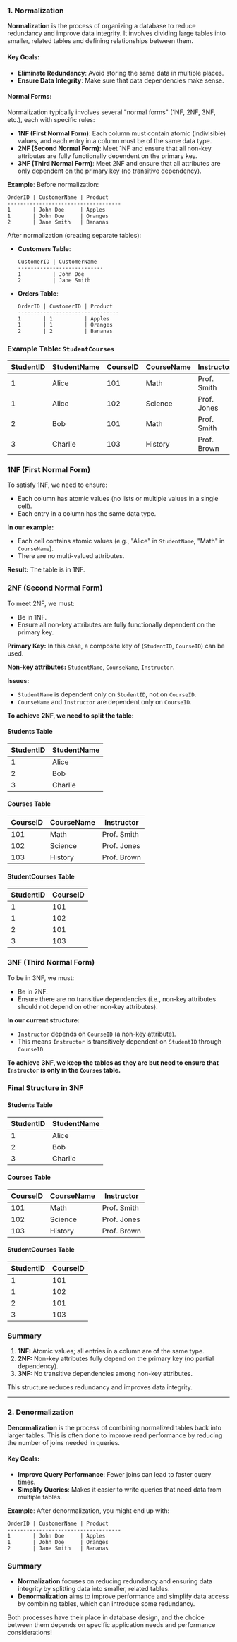 ### 1. Normalization
  
  **Normalization** is the process of organizing a database to reduce redundancy and improve data integrity. It involves dividing large tables into smaller, related tables and defining relationships between them. 
  
  #### Key Goals:
  - **Eliminate Redundancy**: Avoid storing the same data in multiple places.
  - **Ensure Data Integrity**: Make sure that data dependencies make sense.
  
  #### Normal Forms:
  Normalization typically involves several "normal forms" (1NF, 2NF, 3NF, etc.), each with specific rules:
  - **1NF (First Normal Form)**: Each column must contain atomic (indivisible) values, and each entry in a column must be of the same data type.
  - **2NF (Second Normal Form)**: Meet 1NF and ensure that all non-key attributes are fully functionally dependent on the primary key.
  - **3NF (Third Normal Form)**: Meet 2NF and ensure that all attributes are only dependent on the primary key (no transitive dependency).
  
  **Example**:
  Before normalization:
  ```plaintext
  OrderID | CustomerName | Product
  ------------------------------------
  1       | John Doe     | Apples
  1       | John Doe     | Oranges
  2       | Jane Smith   | Bananas
  ```
  
  After normalization (creating separate tables):
  - **Customers Table**: 
    ```plaintext
    CustomerID | CustomerName
    ---------------------------
    1          | John Doe
    2          | Jane Smith
    ```
  - **Orders Table**: 
    ```plaintext
    OrderID | CustomerID | Product
    --------------------------------
    1       | 1          | Apples
    1       | 1          | Oranges
    2       | 2          | Bananas
    ```
  
  ### Example Table: `StudentCourses`
  
  | StudentID | StudentName | CourseID | CourseName      | Instructor     |
  |-----------|-------------|----------|------------------|-----------------|
  | 1         | Alice       | 101      | Math              | Prof. Smith     |
  | 1         | Alice       | 102      | Science           | Prof. Jones     |
  | 2         | Bob         | 101      | Math              | Prof. Smith     |
  | 3         | Charlie     | 103      | History           | Prof. Brown     |
  
  ### 1NF (First Normal Form)
  To satisfy 1NF, we need to ensure:
  - Each column has atomic values (no lists or multiple values in a single cell).
  - Each entry in a column has the same data type.
  
  **In our example:** 
  - Each cell contains atomic values (e.g., "Alice" in `StudentName`, "Math" in `CourseName`).
  - There are no multi-valued attributes.
  
  **Result:** The table is in 1NF.
  
  ### 2NF (Second Normal Form)
  To meet 2NF, we must:
  - Be in 1NF.
  - Ensure all non-key attributes are fully functionally dependent on the primary key.
  
  **Primary Key:** In this case, a composite key of (`StudentID`, `CourseID`) can be used. 
  
  **Non-key attributes:** `StudentName`, `CourseName`, `Instructor`.
  
  **Issues:**
  - `StudentName` is dependent only on `StudentID`, not on `CourseID`.
  - `CourseName` and `Instructor` are dependent only on `CourseID`.
  
  **To achieve 2NF, we need to split the table:**
  
  #### Students Table
  | StudentID | StudentName |
  |-----------|-------------|
  | 1         | Alice       |
  | 2         | Bob         |
  | 3         | Charlie     |
  
  #### Courses Table
  | CourseID | CourseName | Instructor     |
  |----------|------------|-----------------|
  | 101      | Math       | Prof. Smith     |
  | 102      | Science    | Prof. Jones     |
  | 103      | History    | Prof. Brown     |
  
  #### StudentCourses Table
  | StudentID | CourseID |
  |-----------|----------|
  | 1         | 101      |
  | 1         | 102      |
  | 2         | 101      |
  | 3         | 103      |
  
  ### 3NF (Third Normal Form)
  To be in 3NF, we must:
  - Be in 2NF.
  - Ensure there are no transitive dependencies (i.e., non-key attributes should not depend on other non-key attributes).
  
  **In our current structure:**
  - `Instructor` depends on `CourseID` (a non-key attribute).
  - This means `Instructor` is transitively dependent on `StudentID` through `CourseID`.
  
  **To achieve 3NF, we keep the tables as they are but need to ensure that `Instructor` is only in the `Courses` table.**
  
  ### Final Structure in 3NF
  
  #### Students Table
  | StudentID | StudentName |
  |-----------|-------------|
  | 1         | Alice       |
  | 2         | Bob         |
  | 3         | Charlie     |
  
  #### Courses Table
  | CourseID | CourseName | Instructor     |
  |----------|------------|-----------------|
  | 101      | Math       | Prof. Smith     |
  | 102      | Science    | Prof. Jones     |
  | 103      | History    | Prof. Brown     |
  
  #### StudentCourses Table
  | StudentID | CourseID |
  |-----------|----------|
  | 1         | 101      |
  | 1         | 102      |
  | 2         | 101      |
  | 3         | 103      |
  
  ### Summary
  1. **1NF:** Atomic values; all entries in a column are of the same type.
  2. **2NF:** Non-key attributes fully depend on the primary key (no partial dependency).
  3. **3NF:** No transitive dependencies among non-key attributes.
  
  This structure reduces redundancy and improves data integrity.
  
---

### 2. Denormalization
  
  **Denormalization** is the process of combining normalized tables back into larger tables. This is often done to improve read performance by reducing the number of joins needed in queries.
  
  #### Key Goals:
  - **Improve Query Performance**: Fewer joins can lead to faster query times.
  - **Simplify Queries**: Makes it easier to write queries that need data from multiple tables.
  
  **Example**:
  After denormalization, you might end up with:
  ```plaintext
  OrderID | CustomerName | Product
  ------------------------------------
  1       | John Doe     | Apples
  1       | John Doe     | Oranges
  2       | Jane Smith   | Bananas
  ```
  
  ### Summary
  
  - **Normalization** focuses on reducing redundancy and ensuring data integrity by splitting data into smaller, related tables.
  - **Denormalization** aims to improve performance and simplify data access by combining tables, which can introduce some redundancy.
  
  Both processes have their place in database design, and the choice between them depends on specific application needs and performance considerations!
